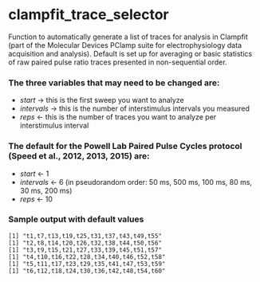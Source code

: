 # clampfit_trace_selector
Function to automatically generate a list of traces for analysis in Clampfit (part of the Molecular Devices PClamp suite for electrophysiology data acquisition and analysis). Default is set up for averaging or basic statistics of raw paired pulse ratio traces presented in non-sequential order. 

### The three variables that may need to be changed are:
- *start* -> this is the first sweep you want to analyze
- *intervals* -> this is the number of interstimulus intervals you measured
- *reps* <- this is the number of traces you want to analyze per interstimulus interval

### The default for the Powell Lab Paired Pulse Cycles protocol (Speed et al., 2012, 2013, 2015) are:
- *start* <- 1
- *intervals* <- 6 (in pseudorandom order: 50 ms, 500 ms, 100 ms, 80 ms, 30 ms, 200 ms)
- *reps* <- 10 

### Sample output with default values
~~~~
[1] "t1,t7,t13,t19,t25,t31,t37,t43,t49,t55"
[1] "t2,t8,t14,t20,t26,t32,t38,t44,t50,t56"
[1] "t3,t9,t15,t21,t27,t33,t39,t45,t51,t57"
[1] "t4,t10,t16,t22,t28,t34,t40,t46,t52,t58"
[1] "t5,t11,t17,t23,t29,t35,t41,t47,t53,t59"
[1] "t6,t12,t18,t24,t30,t36,t42,t48,t54,t60"
~~~~
